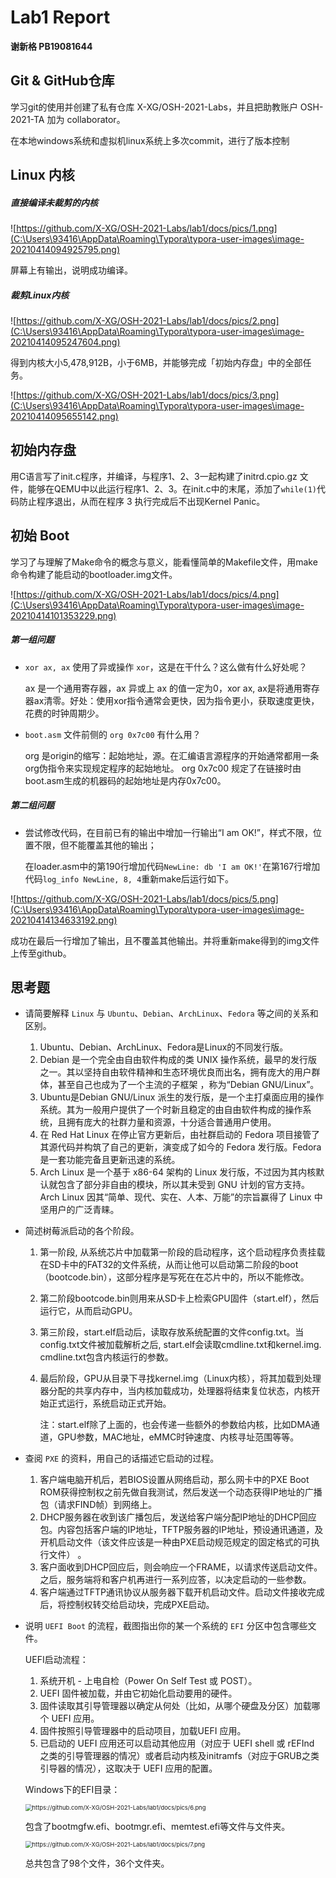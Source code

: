 # Lab1 Report

**谢新格 PB19081644**

## Git & GitHub仓库

学习git的使用并创建了私有仓库 X-XG/OSH-2021-Labs，并且把助教账户 OSH-2021-TA 加为 collaborator。

在本地windows系统和虚拟机linux系统上多次commit，进行了版本控制

## Linux 内核

##### 直接编译未裁剪的内核

![https://github.com/X-XG/OSH-2021-Labs/lab1/docs/pics/1.png](C:\Users\93416\AppData\Roaming\Typora\typora-user-images\image-20210414094925795.png)

屏幕上有输出，说明成功编译。

##### 裁剪Linux内核

![https://github.com/X-XG/OSH-2021-Labs/lab1/docs/pics/2.png](C:\Users\93416\AppData\Roaming\Typora\typora-user-images\image-20210414095247604.png)

得到内核大小5,478,912B，小于6MB，并能够完成「初始内存盘」中的全部任务。

![https://github.com/X-XG/OSH-2021-Labs/lab1/docs/pics/3.png](C:\Users\93416\AppData\Roaming\Typora\typora-user-images\image-20210414095655142.png)

## 初始内存盘

用C语言写了init.c程序，并编译，与程序1、2、3一起构建了initrd.cpio.gz 文件，能够在QEMU中以此运行程序1、2、3。在init.c中的末尾，添加了`while(1)`代码防止程序退出，从而在程序 3 执行完成后不出现Kernel Panic。

## 初始 Boot

学习了与理解了Make命令的概念与意义，能看懂简单的Makefile文件，用make命令构建了能启动的bootloader.img文件。

![https://github.com/X-XG/OSH-2021-Labs/lab1/docs/pics/4.png](C:\Users\93416\AppData\Roaming\Typora\typora-user-images\image-20210414101353229.png)

##### 第一组问题

- `xor ax, ax` 使用了异或操作 `xor`，这是在干什么？这么做有什么好处呢？

  ax 是一个通用寄存器，ax 异或上 ax 的值一定为0，xor ax, ax是将通用寄存器ax清零。好处：使用xor指令通常会更快，因为指令更小，获取速度更快，花费的时钟周期少。

- `boot.asm` 文件前侧的 `org 0x7c00` 有什么用？

  org 是origin的缩写：起始地址，源。在汇编语言源程序的开始通常都用一条org伪指令来实现规定程序的起始地址。 org 0x7c00 规定了在链接时由boot.asm生成的机器码的起始地址是内存0x7c00。

##### 第二组问题

- 尝试修改代码，在目前已有的输出中增加一行输出“I am OK!”，样式不限，位置不限，但不能覆盖其他的输出；

  在loader.asm中的第190行增加代码`NewLine: db 'I am OK!'`在第167行增加代码`log_info NewLine, 8, 4`重新make后运行如下。

![https://github.com/X-XG/OSH-2021-Labs/lab1/docs/pics/5.png](C:\Users\93416\AppData\Roaming\Typora\typora-user-images\image-20210414134633192.png)

成功在最后一行增加了输出，且不覆盖其他输出。并将重新make得到的img文件上传至github。

## 思考题

- 请简要解释 `Linux` 与 `Ubuntu`、`Debian`、`ArchLinux`、`Fedora` 等之间的关系和区别。

  1. Ubuntu、Debian、ArchLinux、Fedora是Linux的不同发行版。
  2. Debian 是一个完全由自由软件构成的类 UNIX 操作系统，最早的发行版之一。其以坚持自由软件精神和生态环境优良而出名，拥有庞大的用户群体，甚至自己也成为了一个主流的子框架 ，称为“Debian GNU/Linux”。
  3. Ubuntu是Debian GNU/Linux 派生的发行版，是一个主打桌面应用的操作系统。其为一般用户提供了一个时新且稳定的由自由软件构成的操作系统，且拥有庞大的社群力量和资源，十分适合普通用户使用。
  4. 在 Red Hat Linux 在停止官方更新后，由社群启动的 Fedora 项目接管了其源代码并构筑了自己的更新，演变成了如今的 Fedora 发行版。Fedora 是一套功能完备且更新迅速的系统。
  5. Arch Linux 是一个基于 x86-64 架构的 Linux 发行版，不过因为其内核默认就包含了部分非自由的模块，所以其未受到 GNU 计划的官方支持。Arch Linux 因其“简单、现代、实在、人本、万能”的宗旨赢得了 Linux 中坚用户的广泛青睐。

- 简述树莓派启动的各个阶段。

  1. 第一阶段, 从系统芯片中加载第一阶段的启动程序，这个启动程序负责挂载在SD卡中的FAT32的文件系统，从而让他可以启动第二阶段的boot（bootcode.bin），这部分程序是写死在在芯片中的，所以不能修改。

  2. 第二阶段bootcode.bin则用来从SD卡上检索GPU固件（start.elf），然后运行它，从而启动GPU。

  3. 第三阶段，start.elf启动后，读取存放系统配置的文件config.txt。当config.txt文件被加载解析之后, start.elf会读取cmdline.txt和kernel.img. cmdline.txt包含内核运行的参数。

  4. 最后阶段，GPU从目录下寻找kernel.img（Linux内核），将其加载到处理器分配的共享内存中，当内核加载成功，处理器将结束复位状态，内核开始正式运行，系统启动正式开始。

     注：start.elf除了上面的，也会传递一些额外的参数给内核，比如DMA通道，GPU参数，MAC地址，eMMC时钟速度、内核寻址范围等等。

- 查阅 `PXE` 的资料，用自己的话描述它启动的过程。
  1. 客户端电脑开机后，若BIOS设置从网络启动，那么网卡中的PXE Boot ROM获得控制权之前先做自我测试，然后发送一个动态获得IP地址的广播包（请求FIND帧）到网络上。 
  2. DHCP服务器在收到该广播包后，发送给客户端分配IP地址的DHCP回应包。内容包括客户端的IP地址，TFTP服务器的IP地址，预设通讯通道，及开机启动文件（该文件应该是一种由PXE启动规范规定的固定格式的可执行文件） 。
  3. 客户面收到DHCP回应后，则会响应一个FRAME，以请求传送启动文件。之后，服务端将和客户机再进行一系列应答，以决定启动的一些参数。
  4. 客户端通过TFTP通讯协议从服务器下载开机启动文件。启动文件接收完成后，将控制权转交给启动块，完成PXE启动。

- 说明 `UEFI Boot` 的流程，截图指出你的某一个系统的 `EFI` 分区中包含哪些文件。

  UEFI启动流程：

  1. 系统开机 - 上电自检（Power On Self Test 或 POST）。
  2. UEFI 固件被加载，并由它初始化启动要用的硬件。
  3. 固件读取其引导管理器以确定从何处（比如，从哪个硬盘及分区）加载哪个 UEFI 应用。
  4. 固件按照引导管理器中的启动项目，加载UEFI 应用。
  5. 已启动的 UEFI 应用还可以启动其他应用（对应于 UEFI shell 或 rEFInd 之类的引导管理器的情况）或者启动内核及initramfs（对应于GRUB之类引导器的情况），这取决于 UEFI 应用的配置。

  Windows下的EFI目录：

  <img src="C:\Users\93416\AppData\Roaming\Typora\typora-user-images\image-20210414222904718.png" alt="https://github.com/X-XG/OSH-2021-Labs/lab1/docs/pics/6.png" style="zoom:67%;" />

  包含了bootmgfw.efi、bootmgr.efi、memtest.efi等文件与文件夹。

  <img src="C:\Users\93416\AppData\Roaming\Typora\typora-user-images\image-20210414223034643.png" alt="https://github.com/X-XG/OSH-2021-Labs/lab1/docs/pics/7.png" style="zoom:67%;" />

  总共包含了98个文件，36个文件夹。